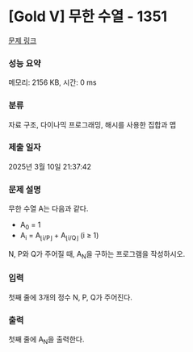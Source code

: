 # [Gold V] 무한 수열 - 1351 

[문제 링크](https://www.acmicpc.net/problem/1351) 

### 성능 요약

메모리: 2156 KB, 시간: 0 ms

### 분류

자료 구조, 다이나믹 프로그래밍, 해시를 사용한 집합과 맵

### 제출 일자

2025년 3월 10일 21:37:42

### 문제 설명

<p>무한 수열 A는 다음과 같다.</p>

<ul>
	<li>A<sub>0</sub> = 1</li>
	<li>A<sub>i</sub> = A<sub>⌊i/P⌋</sub> + A<sub>⌊i/Q⌋</sub> (i ≥ 1)</li>
</ul>

<p>N, P와 Q가 주어질 때, A<sub>N</sub>을 구하는 프로그램을 작성하시오.</p>

### 입력 

 <p>첫째 줄에 3개의 정수 N, P, Q가 주어진다.</p>

### 출력 

 <p>첫째 줄에 A<sub>N</sub>을 출력한다.</p>

